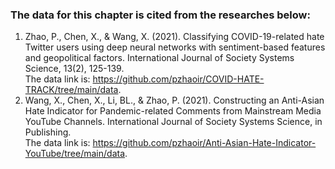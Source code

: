### The data for this chapter is cited from the researches below:
1. Zhao, P., Chen, X., & Wang, X. (2021). Classifying COVID-19-related hate Twitter users using deep neural networks with sentiment-based features and geopolitical factors. International Journal of Society Systems Science, 13(2), 125-139.\
The data link is: https://github.com/pzhaoir/COVID-HATE-TRACK/tree/main/data.
2. Wang, X., Chen, X., Li, BL., & Zhao, P. (2021). Constructing an Anti-Asian Hate Indicator for Pandemic-related Comments from Mainstream Media YouTube Channels. International Journal of Society Systems Science, in Publishing.\
The data link is: https://github.com/pzhaoir/Anti-Asian-Hate-Indicator-YouTube/tree/main/data.
